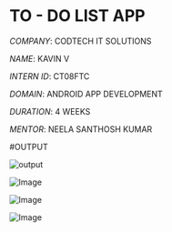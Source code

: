 # TO - DO LIST APP

*COMPANY*: CODTECH IT SOLUTIONS

*NAME*: KAVIN V

*INTERN ID*: CT08FTC

*DOMAIN*:  ANDROID APP DEVELOPMENT

*DURATION*: 4 WEEKS

*MENTOR*: NEELA SANTHOSH KUMAR

#OUTPUT

![output](https://github.com/user-attachments/assets/f652df1c-537a-418d-820f-5811391b9866)

![Image](https://github.com/user-attachments/assets/9bf9a36f-aa64-4d11-9e30-178823677516)

![Image](https://github.com/user-attachments/assets/990a0515-e4cf-4c20-b48a-120464705e2e)

![Image](https://github.com/user-attachments/assets/23011735-b308-44a3-9a98-4a1027756e7c)

